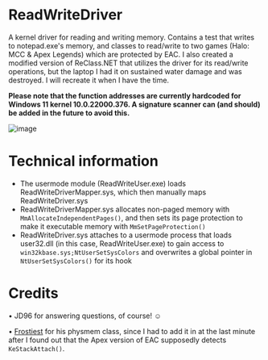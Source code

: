 # ReadWriteDriver
A kernel driver for reading and writing memory. Contains a test that writes to notepad.exe's memory, and classes to read/write to two games (Halo: MCC & Apex Legends) which are protected by EAC. I also created a modified version of ReClass.NET that utilizes the driver for its read/write operations, but the laptop I had it on sustained water damage and was destroyed. I will recreate it when I have the time.

**Please note that the function addresses are currently hardcoded for Windows 11 kernel 10.0.22000.376. A signature scanner can (and should) be added in the future to avoid this.**

![image](https://user-images.githubusercontent.com/60713027/147486318-eec99aa1-a0d5-4de1-a748-adba27aa5e2e.png)

# Technical information
 - The usermode module (ReadWriteUser.exe) loads ReadWriteDriverMapper.sys, which then manually maps ReadWriteDriver.sys
 - ReadWriteDriverMapper.sys allocates non-paged memory with `MmAllocateIndependentPages()`, and then sets its page protection to make it executable memory with `MmSetPageProtection()`
 - ReadWriteDriver.sys attaches to a usermode process that loads user32.dll (in this case, ReadWriteUser.exe) to gain access to `win32kbase.sys;NtUserSetSysColors` and overwrites a global pointer in `NtUserSetSysColors()` for its hook

# Credits
• JD96 for answering questions, of course! ☺️

• [Frostiest](https://www.unknowncheats.me/forum/anti-cheat-bypass/444289-read-process-physical-memory-attach.html) for his physmem class, since I had to add it in at the last minute after I found out that the Apex version of EAC supposedly detects `KeStackAttach()`.
